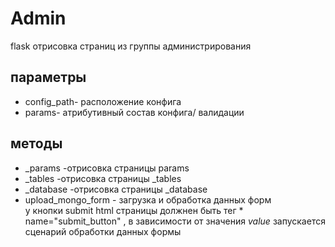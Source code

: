 # Admin
 flask отрисовка страниц из группы администрирования
## параметры
* config_path- расположение конфига
* params- атрибутивный состав конфига/ валидации

## методы
* _params -отрисовка страницы params
* _tables -отрисовка страницы _tables
* _database -отрисовка страницы _database
* upload_mongo_form - загрузка и обработка данных форм
<br>у кнопки submit html страницы должнен быть тег * name="submit_button" , в зависимости от значения *value* запускается сценарий обработки данных формы